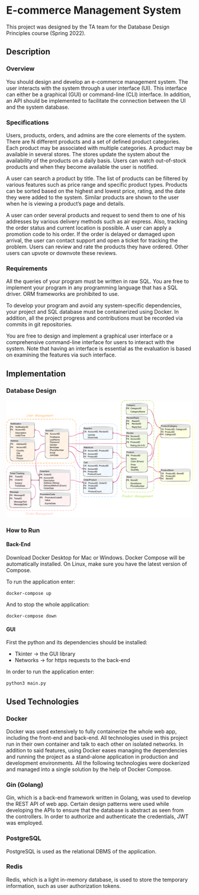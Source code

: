 # E-commerce Management System

This project was designed by the TA team for the Database Design Principles course (Spring 2022).

## Description

### Overview
You should design and develop an e-commerce management system. The user interacts
with the system through a user interface (UI). This interface can either be a graphical (GUI)
or command-line (CLI) interface. In addition, an API should be implemented to facilitate the
connection between the UI and the system database.

### Specifications
Users, products, orders, and admins are the core elements of the system. There are N
different products and a set of defined product categories. Each product may be associated
with multiple categories. A product may be available in several stores. The stores update
the system about the availability of the products on a daily basis. Users can watch
out-of-stock products and when they become available the user is notified.

A user can search a product by title. The list of products can be filtered by various features
such as price range and specific product types. Products can be sorted based on the
highest and lowest price, rating, and the date they were added to the system. Similar
products are shown to the user when he is viewing a product’s page and details.

A user can order several products and request to send them to one of his addresses by
various delivery methods such as air express. Also, tracking the order status and current
location is possible. A user can apply a promotion code to his order. If the order is delayed
or damaged upon arrival, the user can contact support and open a ticket for tracking the
problem. Users can review and rate the products they have ordered. Other users can
upvote or downvote these reviews.

### Requirements
All the queries of your program must be written in raw SQL. You are free to implement
your program in any programming language that has a SQL driver. ORM frameworks are
prohibited to use.

To develop your program and avoid any system-specific dependencies, your project and
SQL database must be containerized using Docker. In addition, all the project progress and
contributions must be recorded via commits in git repositories.

You are free to design and implement a graphical user interface or a comprehensive
command-line interface for users to interact with the system. Note that having an interface
is essential as the evaluation is based on examining the features via such interface.


## Implementation

### Database Design
![ERD-Design](Docs/ERD-Design.png)

### How to Run

#### Back-End
Download Docker Desktop for Mac or Windows. Docker Compose will be automatically installed. 
On Linux, make sure you have the latest version of Compose.

To run the application enter:
```
docker-compose up
```

And to stop the whole application:
```
docker-compose down
```

#### GUI
First the python and its dependencies should be installed:
 - Tkinter -> the GUI library
 - Networks -> for https requests to the back-end

In order to run the application enter:
```
python3 main.py
```

## Used Technologies

### Docker
Docker was used extensively to fully containerize the whole web app, including the front-end and back-end. All technologies used in this project run in their
own container and talk to each other on isolated networks. In addition to said features, using Docker eases managing the dependencies and running the project
as a stand-alone application in production and development environments. All the following technologies were dockerized and managed into a single solution by
the help of Docker Compose. 

### Gin (Golang)
Gin, which is a back-end framework written in Golang, was used to develop the REST API of web app. Certain design patterns were used while developing the APIs to ensure
that the database is abstract as seen from the controllers. In order to authorize and authenticate the credentials, JWT was employed. 

### PostgreSQL
PostgreSQL  is used as the relational DBMS of the application.

### Redis
Redis, which is a light in-memory database, is used to store the temporary information, such as user authorization tokens.
